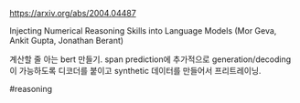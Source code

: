 https://arxiv.org/abs/2004.04487

Injecting Numerical Reasoning Skills into Language Models (Mor Geva, Ankit Gupta, Jonathan Berant)

계산할 줄 아는 bert 만들기. span prediction에 추가적으로 generation/decoding이 가능하도록 디코더를 붙이고 synthetic 데이터를 만들어서 프리트레이닝.

#reasoning